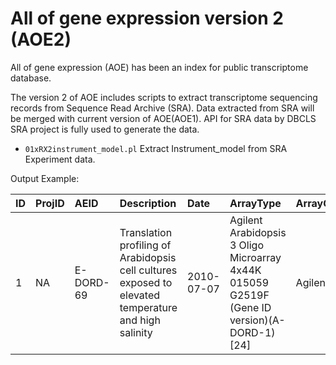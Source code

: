 # All of gene expression version 2 (AOE2)

All of gene expression (AOE) has been an index for public transcriptome database. 

The version 2 of AOE includes scripts to extract transcriptome sequencing records from Sequence Read Archive (SRA). 
Data extracted from SRA will be merged with current version of AOE(AOE1).
API for SRA data by DBCLS SRA project is fully used to generate the data.

- `01xRX2instrument_model.pl` Extract Instrument_model from SRA Experiment data.

Output Example:

|  ID |ProjID|AEID| Description | Date | ArrayType | ArrayGroup | Technology | Instrument | NGSGroup | Organisms | Rep_organism  |
|:-----------|:-----------|:-----------|:-----------|:-----------|:-----------|:-----------|:-----------|:-----------|:-----------|:-----------|:-----------|
|1|NA|  E-DORD-69 | Translation profiling of Arabidopsis cell cultures exposed to elevated temperature and high salinity | 2010-07-07 | Agilent Arabidopsis 3 Oligo Microarray 4x44K 015059 G2519F (Gene ID version)(A-DORD-1)[24]  | Agilent | array assay | NA | NA | Arabidopsis thaliana[24]  | Arabidopsis thaliana  |

